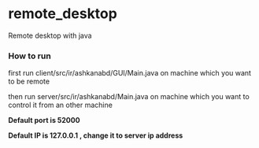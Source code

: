# remote_desktop
Remote desktop with java

### How to run      
first run client/src/ir/ashkanabd/GUI/Main.java on machine which you want to be remote      
           
then run server/src/ir/ashkanabd/Main.java on machine which you want to control it from an other machine          
        
<b>Default port is 52000 </b>

<b>Default IP is 127.0.0.1 , change it to server ip address</b>
